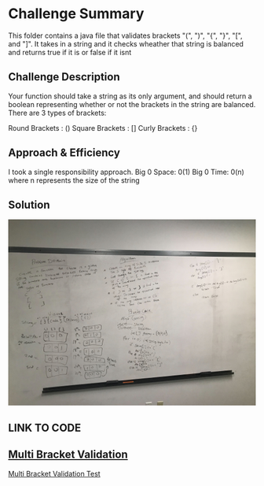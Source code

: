 # Challenge Summary
<!-- Short summary or background information -->
This folder contains a java file that validates brackets "(", ")", "{", "}", "[", and "]". It takes in a string and it checks wheather that string is balanced and returns true if it is or false if it isnt


## Challenge Description
<!-- Description of the challenge -->
Your function should take a string as its only argument, and should return a boolean representing whether or not the brackets in the string are balanced. There are 3 types of brackets:

Round Brackets : ()
Square Brackets : []
Curly Brackets : {}

## Approach & Efficiency
<!-- What approach did you take? Why? What is the Big O space/time for this approach? -->
I took a single responsibility approach.
Big 0 Space: 0(1)
Big 0 Time: 0(n) where n represents the size of the string


## Solution
<!-- Embedded whiteboard image -->
![alt text](https://github.com/wosunkwo/data-structures-and-algorithms/blob/master/code401-challenges/assets/multi_bracket_validation.jpg)

 ## LINK TO CODE
 
[Multi Bracket Validation](https://github.com/wosunkwo/data-structures-and-algorithms/blob/master/code401-challenges/src/main/java/code401/challenges/multibracketvalidation/MultiBracketValidation.java)
-----------------------------------------------------------------------------------------------------
[Multi Bracket Validation Test](https://github.com/wosunkwo/data-structures-and-algorithms/blob/master/code401-challenges/src/test/java/code401/challenges/multibracketvalidation/MultiBracketValidationTest.java)
